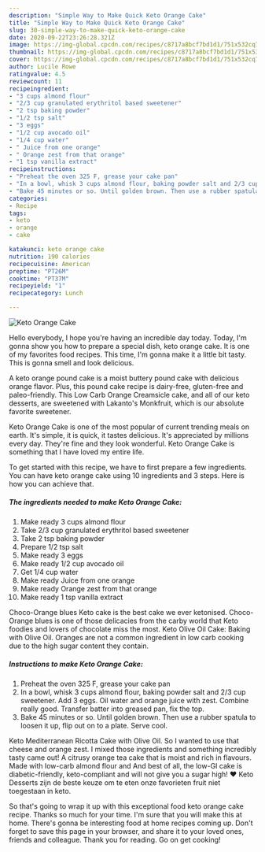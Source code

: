 ```yaml
---
description: "Simple Way to Make Quick Keto Orange Cake"
title: "Simple Way to Make Quick Keto Orange Cake"
slug: 30-simple-way-to-make-quick-keto-orange-cake
date: 2020-09-22T23:26:28.321Z
image: https://img-global.cpcdn.com/recipes/c8717a8bcf7bd1d1/751x532cq70/keto-orange-cake-recipe-main-photo.jpg
thumbnail: https://img-global.cpcdn.com/recipes/c8717a8bcf7bd1d1/751x532cq70/keto-orange-cake-recipe-main-photo.jpg
cover: https://img-global.cpcdn.com/recipes/c8717a8bcf7bd1d1/751x532cq70/keto-orange-cake-recipe-main-photo.jpg
author: Lucile Rowe
ratingvalue: 4.5
reviewcount: 11
recipeingredient:
- "3 cups almond flour"
- "2/3 cup granulated erythritol based sweetener"
- "2 tsp baking powder"
- "1/2 tsp salt"
- "3 eggs"
- "1/2 cup avocado oil"
- "1/4 cup water"
- " Juice from one orange"
- " Orange zest from that orange"
- "1 tsp vanilla extract"
recipeinstructions:
- "Preheat the oven 325 F, grease your cake pan"
- "In a bowl, whisk 3 cups almond flour, baking powder salt and 2/3 cup sweetener. Add 3 eggs. Oil water and orange juice with zest. Combine really good. Transfer batter into greased pan, fix the top."
- "Bake 45 minutes or so. Until golden brown. Then use a rubber spatula to loosen it up, flip out on to a plate. Serve cool."
categories:
- Recipe
tags:
- keto
- orange
- cake

katakunci: keto orange cake 
nutrition: 190 calories
recipecuisine: American
preptime: "PT26M"
cooktime: "PT37M"
recipeyield: "1"
recipecategory: Lunch

---
```



![Keto Orange Cake](https://img-global.cpcdn.com/recipes/c8717a8bcf7bd1d1/751x532cq70/keto-orange-cake-recipe-main-photo.jpg)

Hello everybody, I hope you're having an incredible day today. Today, I'm gonna show you how to prepare a special dish, keto orange cake. It is one of my favorites food recipes. This time, I'm gonna make it a little bit tasty. This is gonna smell and look delicious.

A keto orange pound cake is a moist buttery pound cake with delicious orange flavor. Plus, this pound cake recipe is dairy-free, gluten-free and paleo-friendly. This Low Carb Orange Creamsicle cake, and all of our keto desserts, are sweetened with Lakanto&#39;s Monkfruit, which is our absolute favorite sweetener.

Keto Orange Cake is one of the most popular of current trending meals on earth. It's simple, it is quick, it tastes delicious. It's appreciated by millions every day. They're fine and they look wonderful. Keto Orange Cake is something that I have loved my entire life.


To get started with this recipe, we have to first prepare a few ingredients. You can have keto orange cake using 10 ingredients and 3 steps. Here is how you can achieve that.

<!--inarticleads1-->

##### The ingredients needed to make Keto Orange Cake:

1. Make ready 3 cups almond flour
1. Take 2/3 cup granulated erythritol based sweetener
1. Take 2 tsp baking powder
1. Prepare 1/2 tsp salt
1. Make ready 3 eggs
1. Make ready 1/2 cup avocado oil
1. Get 1/4 cup water
1. Make ready  Juice from one orange
1. Make ready  Orange zest from that orange
1. Make ready 1 tsp vanilla extract


Choco-Orange blues Keto cake is the best cake we ever ketonised. Choco-Orange blues is one of those delicacies from the carby world that Keto foodies and lovers of chocolate miss the most. Keto Olive Oil Cake: Baking with Olive Oil. Oranges are not a common ingredient in low carb cooking due to the high sugar content they contain. 

<!--inarticleads2-->

##### Instructions to make Keto Orange Cake:

1. Preheat the oven 325 F, grease your cake pan
1. In a bowl, whisk 3 cups almond flour, baking powder salt and 2/3 cup sweetener. Add 3 eggs. Oil water and orange juice with zest. Combine really good. Transfer batter into greased pan, fix the top.
1. Bake 45 minutes or so. Until golden brown. Then use a rubber spatula to loosen it up, flip out on to a plate. Serve cool.


Keto Mediterranean Ricotta Cake with Olive Oil. So I wanted to use that cheese and orange zest. I mixed those ingredients and something incredibly tasty came out! A citrusy orange tea cake that is moist and rich in flavours. Made with low-carb almond flour and And best of all, the low-GI cake is diabetic-friendly, keto-compliant and will not give you a sugar high! ♥️ Keto Desserts zijn de beste keuze om te eten onze favorieten fruit niet toegestaan in keto. 

So that's going to wrap it up with this exceptional food keto orange cake recipe. Thanks so much for your time. I'm sure that you will make this at home. There's gonna be interesting food at home recipes coming up. Don't forget to save this page in your browser, and share it to your loved ones, friends and colleague. Thank you for reading. Go on get cooking!
